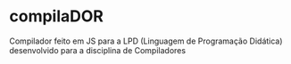# compilaDOR

 Compilador feito em JS para a LPD (Linguagem de Programação Didática) desenvolvido para a disciplina de Compiladores




